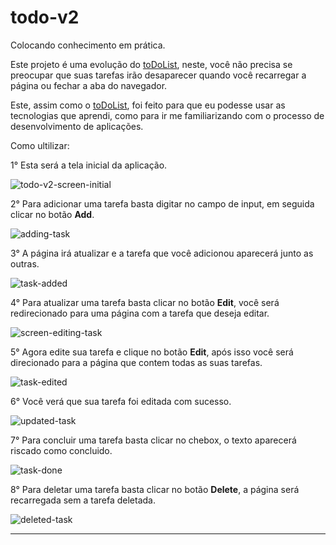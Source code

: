 # todo-v2
Colocando conhecimento em prática.

Este projeto é uma evolução do [toDoList](https://github.com/DevVitorSilva/toDoList), neste, você não precisa se preocupar que suas tarefas irão desaparecer quando você recarregar a página ou fechar a aba do navegador. 

Este, assim como o [toDoList](https://github.com/DevVitorSilva/toDoList), foi feito para que eu podesse usar as tecnologias que aprendi, como para ir me familiarizando com o processo de desenvolvimento de aplicações.

Como ultilizar:

1° Esta será a tela inicial da aplicação.

![todo-v2-screen-initial](images/todo-v2-screen-initial.png)

2° Para adicionar uma tarefa basta digitar no campo de input, em seguida clicar no botão **Add**.

![adding-task](images/adding-task.png)

3° A página irá atualizar e a tarefa que você adicionou aparecerá junto as outras.

![task-added](images/task-added.png)

4° Para atualizar uma tarefa basta clicar no botão **Edit**, você será redirecionado para uma página com a tarefa que deseja editar.

![screen-editing-task](images/screen-editing-task.png)

5° Agora edite sua tarefa e clique no botão **Edit**, após isso você será direcionado para a página que contem todas as suas tarefas.

![task-edited](images/task-edited.png)

6° Você verá que sua tarefa foi editada com sucesso.

![updated-task](images/updated-task.png)

7° Para concluir uma tarefa basta clicar no chebox, o texto aparecerá riscado como concluido.

![task-done](images/task-done.png)

8° Para deletar uma tarefa basta clicar no botão **Delete**, a página será recarregada sem a tarefa deletada.

![deleted-task](images/deleted-task.png)

-------------------------------------------




















